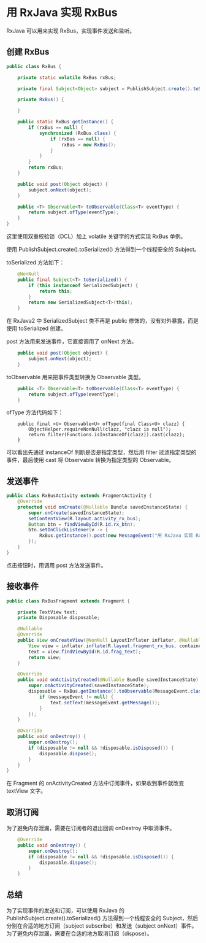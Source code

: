 # 用 RxJava 实现 RxBus

RxJava 可以用来实现 RxBus，实现事件发送和监听。

## 创建 RxBus

```java
public class RxBus {

    private static volatile RxBus rxBus;

    private final Subject<Object> subject = PublishSubject.create().toSerialized();

    private RxBus() {

    }

    public static RxBus getInstance() {
        if (rxBus == null) {
            synchronized (RxBus.class) {
                if (rxBus == null) {
                    rxBus = new RxBus();
                }
            }
        }
        return rxBus;
    }

    public void post(Object object) {
        subject.onNext(object);
    }

    public <T> Observable<T> toObservable(Class<T> eventType) {
        return subject.ofType(eventType);
    }
}
```

这里使用双重校验锁（DCL）加上 volatile 关键字的方式实现 RxBus 单例。

使用 PublishSubject.create().toSerialized() 方法得到一个线程安全的 Subject。

toSerialized 方法如下：

```java
    @NonNull
    public final Subject<T> toSerialized() {
        if (this instanceof SerializedSubject) {
            return this;
        }
        return new SerializedSubject<T>(this);
    }
```

在 RxJava2 中 SerializedSubject 类不再是 public 修饰的，没有对外暴露，而是使用 toSerialized 创建。

post 方法用来发送事件，它直接调用了 onNext 方法。

```java
    public void post(Object object) {
        subject.onNext(object);
    }
```

toObservable 用来把事件类型转换为 Observable 类型。

```java
    public <T> Observable<T> toObservable(Class<T> eventType) {
        return subject.ofType(eventType);
    }
```

ofType 方法代码如下：

```
    public final <U> Observable<U> ofType(final Class<U> clazz) {
        ObjectHelper.requireNonNull(clazz, "clazz is null");
        return filter(Functions.isInstanceOf(clazz)).cast(clazz);
    }
```

可以看出先通过 instanceOf 判断是否是指定类型，然后用 filter 过滤指定类型的事件，最后使用 cast 将 Observable 转换为指定类型的 Observable。

## 发送事件

```java
public class RxBusActivity extends FragmentActivity {
    @Override
    protected void onCreate(@Nullable Bundle savedInstanceState) {
        super.onCreate(savedInstanceState);
        setContentView(R.layout.activity_rx_bus);
        Button btn = findViewById(R.id.rx_btn);
        btn.setOnClickListener(v -> {
            RxBus.getInstance().post(new MessageEvent("用 RxJava 实现 RxBus"));
        });
    }
}
```

点击按钮时，用调用 post 方法发送事件。

## 接收事件

```java
public class RxBusFragment extends Fragment {

    private TextView text;
    private Disposable disposable;

    @Nullable
    @Override
    public View onCreateView(@NonNull LayoutInflater inflater, @Nullable ViewGroup container, @Nullable Bundle savedInstanceState) {
        View view = inflater.inflate(R.layout.fragment_rx_bus, container, false);
        text = view.findViewById(R.id.frag_text);
        return view;
    }

    @Override
    public void onActivityCreated(@Nullable Bundle savedInstanceState) {
        super.onActivityCreated(savedInstanceState);
        disposable = RxBus.getInstance().toObservable(MessageEvent.class).subscribe(messageEvent -> {
            if (messageEvent != null) {
                text.setText(messageEvent.getMessage());
            }
        });
    }

    @Override
    public void onDestroy() {
        super.onDestroy();
        if (disposable != null && !disposable.isDisposed()) {
            disposable.dispose();
        }
    }
}
```

在 Fragment 的 onActivityCreated 方法中订阅事件，如果收到事件就改变 textView 文字。

## 取消订阅

为了避免内存泄漏，需要在订阅者的退出回调 onDestroy 中取消事件。

```java
    @Override
    public void onDestroy() {
        super.onDestroy();
        if (disposable != null && !disposable.isDisposed()) {
            disposable.dispose();
        }
    }
```

## 总结

为了实现事件的发送和订阅，可以使用 RxJava 的 PublishSubject.create().toSerialized() 方法得到一个线程安全的 Subject，然后分别在合适的地方订阅（subject subscribe）和发送（subject onNext）事件。为了避免内存泄漏，需要在合适的地方取消订阅（dispose）。